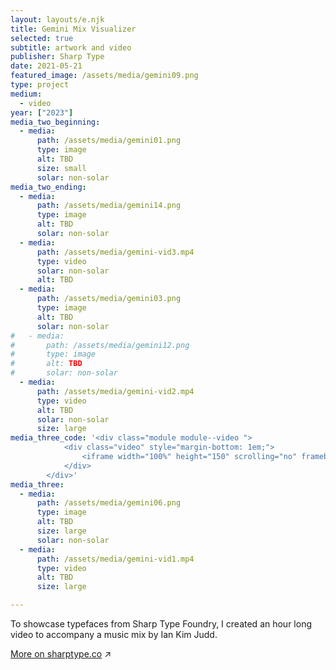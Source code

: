 ```yaml
---
layout: layouts/e.njk
title: Gemini Mix Visualizer
selected: true
subtitle: artwork and video
publisher: Sharp Type
date: 2021-05-21
featured_image: /assets/media/gemini09.png
type: project
medium:
  - video
year: ["2023"]
media_two_beginning:
  - media:
      path: /assets/media/gemini01.png
      type: image
      alt: TBD
      size: small
      solar: non-solar
media_two_ending:
  - media:
      path: /assets/media/gemini14.png
      type: image
      alt: TBD
      solar: non-solar
  - media:
      path: /assets/media/gemini-vid3.mp4
      type: video
      solar: non-solar
      alt: TBD
  - media:
      path: /assets/media/gemini03.png
      type: image
      alt: TBD
      solar: non-solar
#   - media:
#       path: /assets/media/gemini12.png
#       type: image
#       alt: TBD
#       solar: non-solar
  - media:
      path: /assets/media/gemini-vid2.mp4
      type: video
      alt: TBD
      solar: non-solar
      size: large
media_three_code: '<div class="module module--video ">
            <div class="video" style="margin-bottom: 1em;">
                <iframe width="100%" height="150" scrolling="no" frameborder="no" allow="autoplay" src="https://w.soundcloud.com/player/?url=https%3A//api.soundcloud.com/tracks/1520823301&color=%23ff5500&auto_play=false&hide_related=false&show_comments=true&show_user=true&show_reposts=false&show_teaser=true&visual=true"></iframe>
            </div>
        </div>'
media_three:
  - media:
      path: /assets/media/gemini06.png
      type: image
      alt: TBD
      size: large
      solar: non-solar
  - media:
      path: /assets/media/gemini-vid1.mp4
      type: video
      alt: TBD
      size: large

---
```


To showcase typefaces from Sharp Type Foundry, I created an hour long video to accompany a music mix by Ian Kim Judd.

<a href="https://sharptype.co/news/sharp-fm-008-IanKimJudd-gemini-23" target="_blank">More on sharptype.co</a> ↗